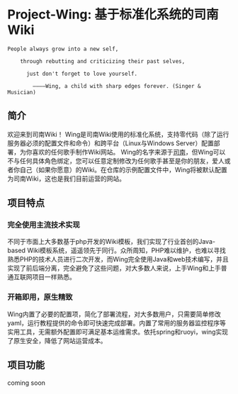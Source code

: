# Project-Wing: 基于标准化系统的司南Wiki

    People always grow into a new self,
    
        through rebutting and criticizing their past selves, 
    
          just don't forget to love yourself.
        
            ————Wing, a child with sharp edges forever. (Singer & Musician)

## 简介
欢迎来到司南Wiki！
Wing是司南Wiki使用的标准化系统，支持零代码（除了运行服务器必须的配置文件和命令）和跨平台（Linux与Windows Server）配置部署，为你喜欢的任何歌手制作Wiki网站。
Wing的名字来源于[司南](https://baike.baidu.com/item/%E5%8F%B8%E5%8D%97/57924304)，但Wing可以不与任何具体角色绑定，您可以任意定制修改为任何歌手甚至是你的朋友，爱人或者你自己（如果你愿意）的Wiki。在仓库的示例配置文件中，Wing将被默认配置为司南Wiki，这也是我们目前运营的网站。
## 项目特点
### 完全使用主流技术实现
不同于市面上大多数基于php开发的Wiki模板，我们实现了行业首创的Java-based Wiki模板系统，遥遥领先于同行。众所周知，PHP难以维护，也难以寻找熟悉PHP的技术人员进行二次开发，而Wing完全使用Java和web技术编写，并且实现了前后端分离，完全避免了这些问题，对大多数人来说，上手Wing和上手普通互联网项目一样熟悉。
### 开箱即用，原生精致
Wing内置了必要的配置项，简化了部署流程，对大多数用户，只需要简单修改yaml，运行教程提供的命令即可快速完成部署。内置了常用的服务器监控程序等实用工具，无需额外配置即可满足基本运维需求。依托spring和ruoyi，wing实现了原生安全，降低了网站运营成本。

## 项目功能
coming soon
